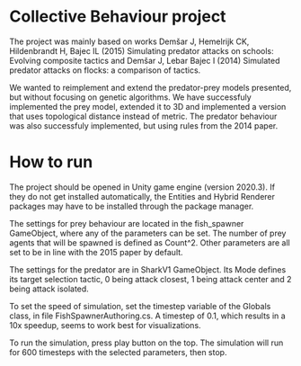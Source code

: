 # Collective Behaviour project

The project was mainly based on works Demšar J, Hemelrijk CK, Hildenbrandt H, Bajec IL (2015) Simulating predator attacks on schools: Evolving composite tactics and Demšar J, Lebar Bajec I (2014) Simulated predator attacks on flocks: a comparison of tactics. 

We wanted to reimplement and extend the predator-prey models presented, but without focusing on genetic algorithms. We have successfuly implemented the prey model, extended it to 3D and implemented a version that uses topological distance instead of metric. The predator behaviour was also successfuly implemented, but using rules from the 2014 paper.

# How to run

The project should be opened in Unity game engine (version 2020.3). If they do not get installed automatically, the Entities and Hybrid Renderer packages may have to be installed through the package manager.

The settings for prey behaviour are located in the fish_spawner GameObject, where any of the parameters can be set. The number of prey agents that will be spawned is defined as Count^2. Other parameters are all set to be in line with the 2015 paper by default.

The settings for the predator are in SharkV1 GameObject. Its Mode defines its target selection tactic, 0 being attack closest, 1 being attack center and 2 being attack isolated.

To set the speed of simulation, set the timestep variable of the Globals class, in file FishSpawnerAuthoring.cs. A timestep of 0.1, which results in a 10x speedup, seems to work best for visualizations.

To run the simulation, press play button on the top. The simulation will run for 600 timesteps with the selected parameters, then stop.
